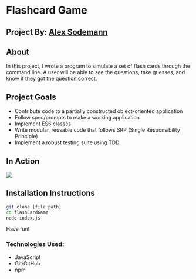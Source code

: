 # Flashcard Game

## Project By: [Alex Sodemann](https://github.com/asodemann18)

## About
In this project, I wrote a program to simulate a set of flash cards through the command line. A user will be able to see the questions, take guesses, and know if they got the question correct.

## Project Goals
* Contribute code to a partially constructed object-oriented application
* Follow spec/prompts to make a working application
* Implement ES6 classes
* Write modular, reusable code that follows SRP (Single Responsibility Principle)
* Implement a robust testing suite using TDD

## In Action
<img src="http://g.recordit.co/y5XGsb9ove.gif"/>

## Installation Instructions
```bash
git clone [file path]
cd flashCardGame
node index.js
```
Have fun!

### Technologies Used:
* JavaScript
* Git/GitHub
* npm
